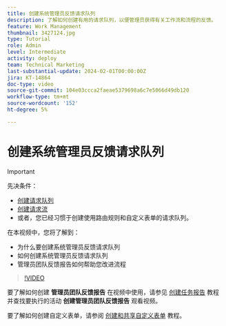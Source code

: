 ```yaml
---
title: 创建系统管理员反馈请求队列
description: 了解如何创建有用的请求队列，以便管理员获得有关工作流和流程的反馈。
feature: Work Management
thumbnail: 3427124.jpg
type: Tutorial
role: Admin
level: Intermediate
activity: deploy
team: Technical Marketing
last-substantial-update: 2024-02-01T00:00:00Z
jira: KT-14864
doc-type: video
source-git-commit: 104e03ccca2faeae5379698a6c7e5066d49db120
workflow-type: tm+mt
source-wordcount: '152'
ht-degree: 5%

---
```


# 创建系统管理员反馈请求队列

>[!IMPORTANT]
>
>先决条件：
>
>* [创建请求队列](https://experienceleague.adobe.com/docs/workfront-learn/tutorials-workfront/manage-work/request-queues/create-a-request-queue.html)
>* [创建请求流](https://experienceleague.adobe.com/docs/workfront-learn/tutorials-workfront/manage-work/request-queues/create-a-request-flow.html)
>* 或者，您已经习惯于创建使用路由规则和自定义表单的请求队列。

在本视频中，您将了解到：

* 为什么要创建系统管理员反馈请求队列
* 如何创建系统管理员反馈请求队列
* 管理员团队反馈报告如何帮助您改进流程

>[!VIDEO](https://video.tv.adobe.com/v/3427124/?quality=12&learn=on)

要了解如何创建 **管理员团队反馈报告** 在视频中使用，请参见 [创建任务报告](https://experienceleague.adobe.com/docs/workfront-learn/tutorials-workfront/reporting/basic-reporting/create-a-task-report.html?lang=zh-Hans) 教程并查找要执行的活动 **创建管理员团队反馈报告** 观看视频。

要了解如何创建自定义表单，请参阅 [创建和共享自定义表单](https://experienceleague.adobe.com/docs/workfront-learn/tutorials-workfront/custom-data/custom-forms/custom-forms-creating-and-sharing-a-custom-form.html) 教程。
